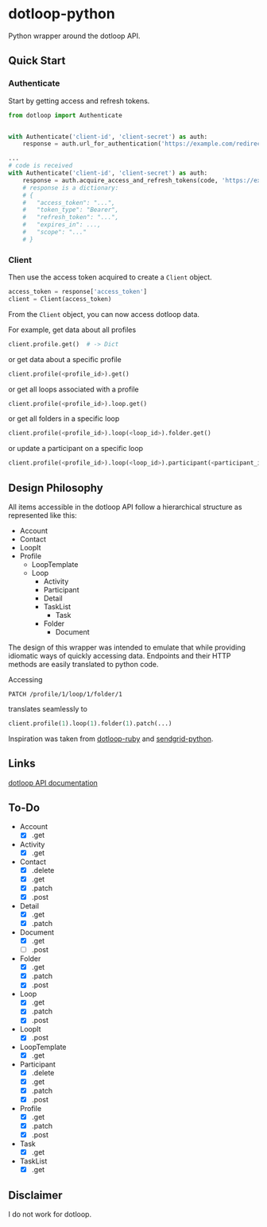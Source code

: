 # dotloop-python
Python wrapper around the dotloop API.

## Quick Start
### Authenticate
Start by getting access and refresh tokens.

```python
from dotloop import Authenticate


with Authenticate('client-id', 'client-secret') as auth:
    response = auth.url_for_authentication('https://example.com/redirect/')

...
# code is received
with Authenticate('client-id', 'client-secret') as auth:
    response = auth.acquire_access_and_refresh_tokens(code, 'https://example.com/redirect/')
    # response is a dictionary:
    # {
    #   "access_token": "...",
    #   "token_type": "Bearer",
    #   "refresh_token": "...",
    #   "expires_in": ...,
    #   "scope": "..."
    # }
```

### Client
Then use the access token acquired to create a `Client` object.

```python
access_token = response['access_token']
client = Client(access_token)
```

From the `Client` object, you can now access dotloop data.

For example, get data about all profiles
```python
client.profile.get()  # -> Dict
```

or get data about a specific profile
```python
client.profile(<profile_id>).get()
```

or get all loops associated with a profile
```python
client.profile(<profile_id>).loop.get()
```

or get all folders in a specific loop
```python
client.profile(<profile_id>).loop(<loop_id>).folder.get()
```

or update a participant on a specific loop
```python
client.profile(<profile_id>).loop(<loop_id>).participant(<participant_id>).patch(email='newemail@example.com')
```

## Design Philosophy
All items accessible in the dotloop API follow a hierarchical structure as represented like this:

- Account
- Contact
- LoopIt
- Profile
    - LoopTemplate
    - Loop
        - Activity
        - Participant
        - Detail
        - TaskList
            - Task
        - Folder
            - Document

The design of this wrapper was intended to emulate that while providing idiomatic ways of quickly accessing data. Endpoints and their HTTP methods are easily translated to python code. 

Accessing 

    PATCH /profile/1/loop/1/folder/1

translates seamlessly to

```python
client.profile(1).loop(1).folder(1).patch(...)
```

Inspiration was taken from [dotloop-ruby](https://github.com/sampatbadhe/dotloop-ruby) and [sendgrid-python](https://github.com/sendgrid/sendgrid-python).

## Links
[dotloop API documentation](https://dotloop.github.io/public-api/)

## To-Do
- Account
  - [x] .get
- Activity
  - [x] .get
- Contact
  - [x] .delete
  - [x] .get
  - [x] .patch
  - [x] .post
- Detail
  - [x] .get
  - [x] .patch
- Document
  - [x] .get
  - [ ] .post
- Folder
  - [x] .get
  - [x] .patch
  - [x] .post
- Loop
  - [x] .get
  - [x] .patch
  - [x] .post
- LoopIt
  - [x] .post
- LoopTemplate
  - [x] .get
- Participant
  - [x] .delete
  - [x] .get
  - [x] .patch
  - [x] .post
- Profile
  - [x] .get
  - [x] .patch
  - [x] .post
- Task
  - [x] .get
- TaskList
  - [x] .get

## Disclaimer
I do not work for dotloop.
